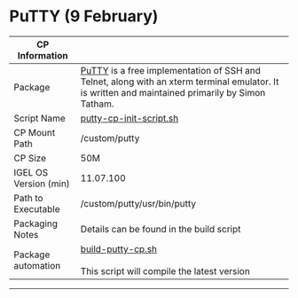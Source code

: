 # PuTTY (9 February)

|  CP Information |            |
|-----------------|------------|
| Package | [PuTTY](https://www.chiark.greenend.org.uk/~sgtatham/putty/) is a free implementation of SSH and Telnet, along with an xterm terminal emulator. It is written and maintained primarily by Simon Tatham. |
| Script Name | [putty-cp-init-script.sh](build/putty-cp-init-script.sh) |
| CP Mount Path | /custom/putty |
| CP Size | 50M |
| IGEL OS Version (min) | 11.07.100 |
| Path to Executable | /custom/putty/usr/bin/putty |
| Packaging Notes | Details can be found in the build script |
| Package automation | [build-putty-cp.sh](build/build-putty-cp.sh) <br /><br /> This script will compile the latest version |

-----
